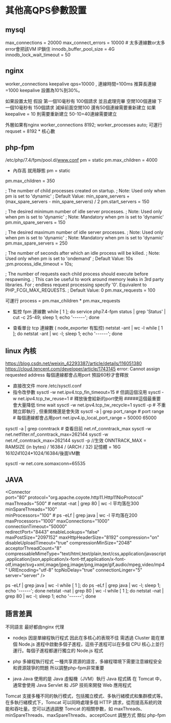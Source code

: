 # 其他高QPS參數設置
## mysql
max_connections        = 20000
max_connect_errors = 10000   # 太多連線數or太多error會把該VM IP鎖住
innodb_buffer_pool_size = 4G
innodb_lock_wait_timeout = 50

## nginx
worker_connections
keepalive
qps=10000 , 連線時間=100ms 推算長連線=1000
keepalive 設置為10%到30%。

如果設置太短
假設
第一個10毫秒有 100個請求 並且處理完畢 空閒100個連線
下一個10毫秒有 150個請求 減掉前面空閒100 還有50個連線需要重新建立
如果 keepalive = 10 則需要重新建立 50-10=40連線需要建立

外層如果有nginx
worker_connections 8192;
worker_processes auto;
可運行requset = 8192 * 核心數

## php-fpm
/etc/php/7.4/fpm/pool.d/www.conf
pm = static
pm.max_children = 4000

* 內存高 就用靜態
pm = static

pm.max_children = 350

; The number of child processes created on startup.
; Note: Used only when pm is set to 'dynamic'
; Default Value: min_spare_servers + (max_spare_servers - min_spare_servers) / 2
pm.start_servers = 150

; The desired minimum number of idle server processes.
; Note: Used only when pm is set to 'dynamic'
; Note: Mandatory when pm is set to 'dynamic'
pm.min_spare_servers = 150

; The desired maximum number of idle server processes.
; Note: Used only when pm is set to 'dynamic'
; Note: Mandatory when pm is set to 'dynamic'
pm.max_spare_servers = 250

; The number of seconds after which an idle process will be killed.
; Note: Used only when pm is set to 'ondemand'
; Default Value: 10s
;pm.process_idle_timeout = 10s;

; The number of requests each child process should execute before respawning.
; This can be useful to work around memory leaks in 3rd party libraries. For
; endless request processing specify '0'. Equivalent to PHP_FCGI_MAX_REQUESTS.
; Default Value: 0
pm.max_requests = 100

可運行 process = pm.max_children * pm.max_requests


* 監控 fpm 連線數
while [ 1 ]; do service php7.4-fpm status | grep 'Status' | cut -c 25-49; sleep 1; echo '------'; done

* 查看單台 tcp 連線數 ( node_exporter 有監控)
netstat -ant | wc -l
while [ 1 ]; do netstat -ant | wc -l; sleep 1; echo '------'; done

## linux 內核
https://blog.csdn.net/weixin_42293387/article/details/116051380
https://cloud.tencent.com/developer/article/1743145
error: Cannot assign requested address
每個連線都會占用port 預設60秒才會釋放
* 直接改文件
more /etc/sysctl.conf 
* 指令改參數
sysctl -w net.ipv4.tcp_fin_timeout=15 # 但調這個沒用 
sysctl -w net.ipv4.tcp_tw_reuse=1     # 釋放後會給新的port使用    #####這個最重要 會大量降低 time wait
sysctl -w net.ipv4.tcp_tw_recycle=1
sysctl -p                             # 不重開立即執行 , 但重開機還是會失效
sysctl -a | grep port_range            # port range # 每個連線都會占用port
net.ipv4.ip_local_port_range = 50000    65000

sysctl -a | grep conntrack            # 查看目前 net.nf_conntrack_max
sysctl -w net.netfilter.nf_conntrack_max=262144
sysctl -w net.nf_conntrack_max=262144
sysctl -p //生效
ONNTRACK_MAX = RAMSIZE (in bytes) / 16384 / (ARCH / 32)
記憶體 = 16G
16*1024*1024*1024/16384/後面VM數

sysctl -w net.core.somaxconn=65535

## JAVA
<Connector        
    port="80"
    protocol="org.apache.coyote.http11.Http11NioProtocol"                         
    maxThreads="500"                # netstat -nat | grep 80 | wc -l   平均落在300
    minSpareThreads="100"           
    minProcessors="100"             # ps -eLf | grep java | wc -l      平均落在200
    maxProcessors="1000"
    maxConnections="1000"
    connectionTimeout="50000"                         
    redirectPort="8443"
    enableLookups="false"                       
    maxPostSize="2097152"
    maxHttpHeaderSize="8192"
    compression="on"
    disableUploadTimeout="true"
    compressionMinSize="2048"
    acceptorThreadCount="8"
    compressableMimeType="text/html,text/plain,text/css,application/javascript,application/json,application/x-font-ttf,application/x-font-otf,image/svg+xml,image/jpeg,image/png,image/gif,audio/mpeg,video/mp4"
    URIEncoding="utf-8"
    tcpNoDelay="true"
    connectionLinger="5"
    server="server" 
/>

ps -eLf | grep java | wc -l
while [ 1 ]; do ps -eLf | grep java | wc -l; sleep 1; echo '------'; done
netstat -nat | grep 80 | wc -l
while [ 1 ]; do netstat -nat | grep 80 | wc -l; sleep 1; echo '------'; done



## 語言差異
不同語言 最好都由nginx 代理
* nodejs
因是單線程執行程式 因此在多核心的表現不佳
需透過 Cluster 能在單個 Node.js 進程中啟動多個子進程，這些子進程可以在多個 CPU 核心上並行運行。每個子進程都運行獨立的 Node.js 程式

* php 
多線程執行程式 一種共享資源的語言，多線程環境下需要注意線程安全和資源競爭的問題
所以調整php-fpm非常重要

* java
Java 使用的是 Java 虛擬機（JVM）執行 Java 程式碼
在 Tomcat 中，通常會使用 Java Servlet 和 JSP 技術來開發 Web 應用程式

Tomcat 支援多種不同的執行模式，包括獨立模式、多執行緒模式和集群模式等。在多執行緒模式下，Tomcat 可以同時處理多個 HTTP 請求，從而提高系統的效能和吞吐量。您可以透過調整 Tomcat 的相關參數，如 maxThreads、minSpareThreads、maxSpareThreads、acceptCount
調整方式 類似 php-fpm 
